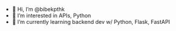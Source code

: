 - 👋 Hi, I’m @bibekpthk
- 👀 I’m interested in APIs, Python
- 🌱 I’m currently learning backend dev w/ Python, Flask, FastAPI


<!---
bibekpthk/bibekpthk is a ✨ special ✨ repository because its `README.md` (this file) appears on your GitHub profile.
You can click the Preview link to take a look at your changes.
--->
